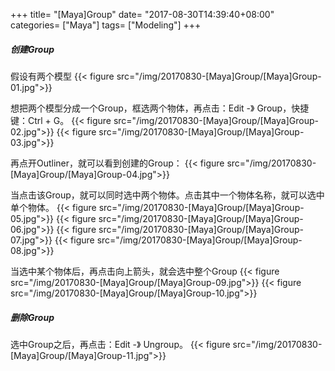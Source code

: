 +++
title= "[Maya]Group"
date= "2017-08-30T14:39:40+08:00"
categories= ["Maya"]
tags= ["Modeling"]
+++


##### 创建Group
假设有两个模型
{{< figure src="/img/20170830-[Maya]Group/[Maya]Group-01.jpg">}}

想把两个模型分成一个Group，框选两个物体，再点击：Edit -》 Group，快捷键：Ctrl + G。
{{< figure src="/img/20170830-[Maya]Group/[Maya]Group-02.jpg">}}
{{< figure src="/img/20170830-[Maya]Group/[Maya]Group-03.jpg">}}

再点开Outliner，就可以看到创建的Group：
{{< figure src="/img/20170830-[Maya]Group/[Maya]Group-04.jpg">}}

当点击该Group，就可以同时选中两个物体。点击其中一个物体名称，就可以选中单个物体。
{{< figure src="/img/20170830-[Maya]Group/[Maya]Group-05.jpg">}}
{{< figure src="/img/20170830-[Maya]Group/[Maya]Group-06.jpg">}}
{{< figure src="/img/20170830-[Maya]Group/[Maya]Group-07.jpg">}}
{{< figure src="/img/20170830-[Maya]Group/[Maya]Group-08.jpg">}}

当选中某个物体后，再点击向上箭头，就会选中整个Group
{{< figure src="/img/20170830-[Maya]Group/[Maya]Group-09.jpg">}}
{{< figure src="/img/20170830-[Maya]Group/[Maya]Group-10.jpg">}}

##### 删除Group
选中Group之后，再点击：Edit -》 Ungroup。
{{< figure src="/img/20170830-[Maya]Group/[Maya]Group-11.jpg">}}
